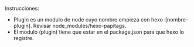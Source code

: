 Instrucciones:

- Plugin es un modulo de node cuyo nombre empieza con hexo-[nombre-plugin]. Revisar node_modules/hexo-papitags.
- El modulo (plugin) tiene que estar en el package.json para que hexo lo registre.


